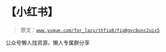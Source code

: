 # 【小红书】

> 原文：[`www.yuque.com/for_lazy/thfiu8/fig0gvcbunc2uix5`](https://www.yuque.com/for_lazy/thfiu8/fig0gvcbunc2uix5)

<ne-p id="u3c98a83c" data-lake-id="u3c98a83c"><ne-text id="u41aba909">公众号懒人找资源，懒人专属群分享</ne-text></ne-p>